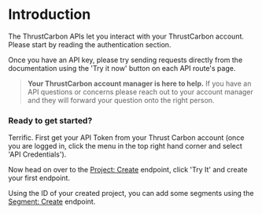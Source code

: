 # Introduction

The ThrustCarbon APIs let you interact with your ThrustCarbon account. Please start by reading the authentication section.

Once you have an API key, please try sending requests directly from the documentation using the 'Try it now' button on each API route's page.

> **Your ThrustCarbon account manager is here to help.** If you have an API questions or concerns please reach out to your account manager and they will forward your question onto the right person.

### Ready to get started?

Terrific. First get your API Token from your Thrust Carbon account (once you are logged in, click the menu in the top right hand corner and select 'API Credentials').

Now head on over to the [Project: Create](https://stoplight.io/p/docs/gh/kitbrennan90/thrust-docs/calculator/calculator.v1.json/paths/~1projects/post?srn=gh/kitbrennan90/thrust-docs/calculator/calculator.v1.json/paths/~1projects/post) endpoint, click 'Try It' and create your first endpoint.

Using the ID of your created project, you can add some segments using the [Segment: Create](https://stoplight.io/p/docs/gh/kitbrennan90/thrust-docs/calculator/calculator.v1.json/paths/~1projects~1%7BprojectId%7D~1segments/post?srn=gh/kitbrennan90/thrust-docs/calculator/calculator.v1.json/paths/~1projects~1{projectId}~1segments/post) endpoint.